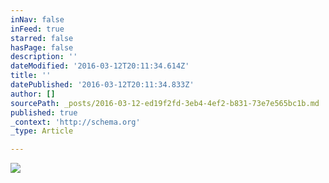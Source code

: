 ```yaml
---
inNav: false
inFeed: true
starred: false
hasPage: false
description: ''
dateModified: '2016-03-12T20:11:34.614Z'
title: ''
datePublished: '2016-03-12T20:11:34.833Z'
author: []
sourcePath: _posts/2016-03-12-ed19f2fd-3eb4-4ef2-b831-73e7e565bc1b.md
published: true
_context: 'http://schema.org'
_type: Article

---
```

![](https://the-grid-user-content.s3-us-west-2.amazonaws.com/30e895ec-56bc-4429-ae3f-d120a6c07186.jpg)